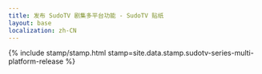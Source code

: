 ```yaml
---
title: 发布 SudoTV 剧集多平台功能 - SudoTV 贴纸
layout: base
localization: zh-CN
---
```


{% include stamp/stamp.html
    stamp=site.data.stamp.sudotv-series-multi-platform-release
%}